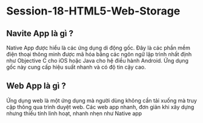 # Session-18-HTML5-Web-Storage

## Navite App là gì ?

Native App được hiểu là các ứng dụng di động gốc. Đây là các phần mềm điện thoại thông minh được mã hóa bằng các ngôn ngữ lập trình nhất định như Objective C cho iOS hoặc Java cho hệ điều hành Android. Ứng dụng gốc này cung cấp hiệu suất nhanh và có độ tin cậy cao.


## Web App là gì ?

Ứng dụng web là một ứng dụng mà người dùng không cần tải xuống mà truy cập thông qua trình duyệt web. 
Các web app nhanh, đơn giản khi xây dựng nhưng thiếu tính linh hoạt, nhanh nhẹn như Native app